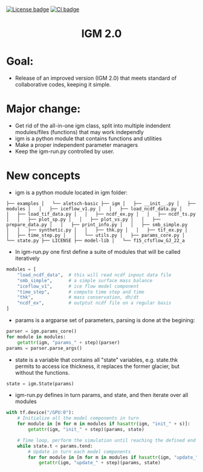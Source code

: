 [![License badge](https://img.shields.io/badge/License-GPLv3-blue.svg)](https://www.gnu.org/licenses/gpl-3.0)
[![CI badge](https://github.com/AdrienWehrle/earthspy/workflows/CI/badge.svg)](https://github.com/AdrienWehrle/igm/actions)
### <h1 align="center" id="title">IGM 2.0 </h1>

# Goal:
- Release of an improved version (IGM 2.0) that meets standard of collaborative codes, keeping it simple.
 
# Major change:
- Get rid of the all-in-one igm class, split into multiple indendent modules/files (functions) that may work independly
- igm is a python module that contains functions and utilities
- Make a proper independent parameter managers
- Keep the igm-run.py controlled by user.

# New concepts

- igm is a python module located in igm folder:

`
├── examples
│   └── aletsch-basic
├── igm
│   ├── __init__.py
│   ├── modules
│   │   ├── iceflow_v1.py
│   │   ├── load_ncdf_data.py
│   │   ├── load_tif_data.py
│   │   ├── ncdf_ex.py
│   │   ├── ncdf_ts.py
│   │   ├── plot_sp.py
│   │   ├── plot_vs.py
│   │   ├── prepare_data.py
│   │   ├── print_info.py
│   │   ├── smb_simple.py
│   │   ├── synthetic.py
│   │   ├── thk.py
│   │   ├── tif_ex.py
│   │   ├── time_step.py
│   │   └── utils.py
│   ├── params_core.py
│   └── state.py
├── LICENSE
├── model-lib
│   └── f15_cfsflow_GJ_22_a
`

- In igm-run.py one first define a suite of modules that will be called iteratively 
```python
modules = [
    "load_ncdf_data",  # this will read ncdf inpout data file
    "smb_simple",      # a simple surface mass balance
    "iceflow_v1",      # ice flow model component
    "time_step",       # compute time step and time
    "thk",             # mass conservation, dh/dt
    "ncdf_ex",         # outptut ncdf file on a regular basis
]
```

- params is a argparse set of parameters, parsing is done at the begining:
```python
parser = igm.params_core()
for module in modules:
    getattr(igm, "params_" + step)(parser)
params = parser.parse_args()
```

- state is a variable that contains all "state" variables, e.g. state.thk permits to access ice thickness, it replaces the former glacier, but without the functions.
```python
state = igm.State(params)
```

- igm-run.py defines in turn params, and state, and then iterate over all modules 
```python
with tf.device("/GPU:0"):
    # Initialize all the model components in turn
    for module in [m for m in modules if hasattr(igm, "init_" + s)]:
        getattr(igm, "init_" + step)(params, state)

    # Time loop, perform the simulation until reaching the defined end time
    while state.t < params.tend:
        # Update in turn each model components
        for for module in [m for m in modules if hasattr(igm, "update_" + s)]:
            getattr(igm, "update_" + step)(params, state)
```
 
